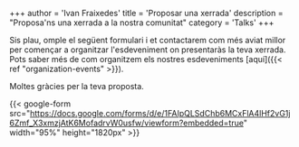 +++
author = 'Ivan Fraixedes'
title = 'Proposar una xerrada'
description = "Proposa'ns una xerrada a la nostra comunitat"
category = 'Talks'
+++

Sis plau, omple el següent formulari i et contactarem com més aviat millor per començar a organitzar
l'esdeveniment on presentaràs la teva xerrada. Pots saber més de com organitzem els nostres
esdeveniments [aquí]({{< ref "organization-events" >}}).

Moltes gràcies per la teva proposta.

{{< google-form src="https://docs.google.com/forms/d/e/1FAIpQLSdChb6MCxFlA4lHf2vG1j6Zmf_X3xmzjAtK6MofadrvW0usfw/viewform?embedded=true" width="95%" height="1820px" >}}
